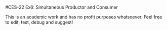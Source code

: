 #CES-22 Ex6: Simultaneous Productor and Consumer

This is an academic work and has no profit purposes whatsoever. Feel free to edit, test, debug and suggest!
